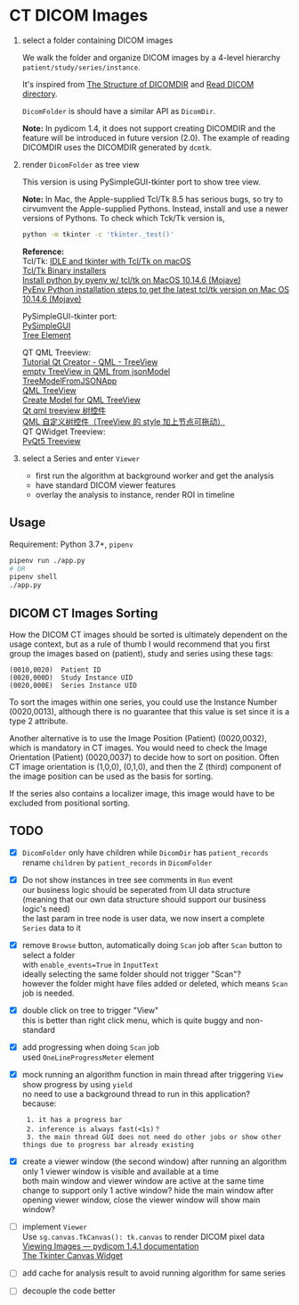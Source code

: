# CT DICOM Images

1. select a folder containing DICOM images

   We walk the folder and organize DICOM images by a 4-level hierarchy `patient/study/series/instance`.

   It's inspired from [The Structure of DICOMDIR](https://www.medicalconnections.co.uk/kb/DICOMDIR/) and [Read DICOM directory](https://pydicom.github.io/pydicom/stable/auto_examples/input_output/plot_read_dicom_directory.html).

   `DicomFolder` is should have a similar API as `DicomDir`.

   **Note:** In pydicom 1.4, it does not support creating DICOMDIR and the feature will be introduced in future version (2.0). The example of reading DICOMDIR uses the DICOMDIR generated by `dcmtk`.

2. render `DicomFolder` as tree view

   This version is using PySimpleGUI-tkinter port to show tree view.

   **Note:** In Mac, the Apple-supplied Tcl/Tk 8.5 has serious bugs, so try to cirvumvent the Apple-supplied Pythons. Instead, install and use a newer versions of Pythons.
   To check which Tck/Tk version is,

   ```sh
   python -m tkinter -c 'tkinter._test()'
   ```

   **Reference:**  
   Tcl/Tk:
   [IDLE and tkinter with Tcl/Tk on macOS](https://www.python.org/download/mac/tcltk/)  
   [Tcl/Tk Binary installers](http://tcl.tk/software/tcltk/bindist.html)  
   [Install python by pyenv w/ tcl/tk on MacOS 10.14.6 (Mojave)](https://medium.com/@azuryn/install-python-by-pyenv-w-tcl-tk-on-macos-10-14-6-mojave-14fde5351f53)  
   [PyEnv Python installation steps to get the latest tcl/tk version on Mac OS 10.14.6 (Mojave)](https://github.com/pyenv/pyenv/issues/1375#issuecomment-524280004)

   PySimpleGUI-tkinter port:  
   [PySimpleGUI](https://github.com/PySimpleGUI/PySimpleGUI)  
   [Tree Element](https://github.com/PySimpleGUI/PySimpleGUI#tree-element)

   QT QML Treeview:  
   [Tutorial Qt Creator - QML - TreeView](https://www.youtube.com/watch?v=J_jMDro3sMg)  
   [empty TreeView in QML from jsonModel](https://github.com/eyllanesc/stackoverflow/tree/master/questions/50007170)  
   [TreeModelFromJSONApp](https://gitlab.com/eska2000/TreeModelFromJSONApp)  
   [QML TreeView](https://ruedigergad.com/2011/08/14/qml-treeview/)  
   [Create Model for QML TreeView](https://stackoverflow.com/questions/45166367/create-model-for-qml-treeview)  
   [Qt qml treeview 树控件](https://www.cnblogs.com/surfsky/p/4309299.html)  
   [QML 自定义树控件（TreeView 的 style 加上节点可拖动）](https://blog.csdn.net/weixin_40912639/article/details/83962250)  
   QT QWidget Treeview:  
   [PyQt5 Treeview](https://pythonspot.com/pyqt5-treeview/)

3. select a Series and enter `Viewer`

   - first run the algorithm at background worker and get the analysis
   - have standard DICOM viewer features
   - overlay the analysis to instance, render ROI in timeline

## Usage

Requirement: Python 3.7+, `pipenv`

```sh
pipenv run ./app.py
# OR
pipenv shell
./app.py
```

## DICOM CT Images Sorting

How the DICOM CT images should be sorted is ultimately dependent on the usage context, but as a rule of thumb I would recommend that you first group the images based on (patient), study and series using these tags:

```
(0010,0020)  Patient ID
(0020,000D)  Study Instance UID
(0020,000E)  Series Instance UID
```

To sort the images within one series, you could use the Instance Number (0020,0013), although there is no guarantee that this value is set since it is a type 2 attribute.

Another alternative is to use the Image Position (Patient) (0020,0032), which is mandatory in CT images. You would need to check the Image Orientation (Patient) (0020,0037) to decide how to sort on position. Often CT image orientation is (1,0,0), (0,1,0), and then the Z (third) component of the image position can be used as the basis for sorting.

If the series also contains a localizer image, this image would have to be excluded from positional sorting.

## TODO

- [x] `DicomFolder` only have children while `DicomDir` has `patient_records`  
       rename `children` by `patient_records` in `DicomFolder`

- [x] Do not show instances in tree
      see comments in `Run` event  
       our business logic should be seperated from UI data structure  
       (meaning that our own data structure should support our business logic's need)  
       the last param in tree node is user data, we now insert a complete `Series` data to it

- [x] remove `Browse` button, automatically doing `Scan` job after `Scan` button to select a folder  
       with `enable_events=True` in `InputText`  
       ideally selecting the same folder should not trigger "Scan"?  
       however the folder might have files added or deleted, which means `Scan` job is needed.

- [x] double click on tree to trigger "View"  
       this is better than right click menu, which is quite buggy and non-standard

- [x] add progressing when doing `Scan` job  
       used `OneLineProgressMeter` element

- [x] mock running an algorithm function in main thread after triggering `View`  
       show progress by using `yield`  
       no need to use a background thread to run in this application?  
       because:

       1. it has a progress bar
       2. inference is always fast(<1s)？
       3. the main thread GUI does not need do other jobs or show other things due to progress bar already existing

- [x] create a viewer window (the second window) after running an algorithm  
       only 1 viewer window is visible and available at a time  
       both main window and viewer window are active at the same time  
       change to support only 1 active window? hide the main window after opening viewer window, close the viewer window will show main window?

- [ ] implement `Viewer`  
       Use `sg.canvas.TkCanvas(): tk.canvas` to render DICOM pixel data  
       [Viewing Images — pydicom 1.4.1 documentation](https://pydicom.github.io/pydicom/stable/old/viewing_images.html#using-pydicom-with-tkinter)  
       [The Tkinter Canvas Widget](https://effbot.org/tkinterbook/canvas.htm)

- [ ] add cache for analysis result to avoid running algorithm for same series
- [ ] decouple the code better
